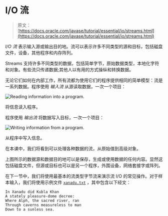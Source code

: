 # I/O 流

> 原文： [https://docs.oracle.com/javase/tutorial/essential/io/streams.html](https://docs.oracle.com/javase/tutorial/essential/io/streams.html)

_I/O 流_ 表示输入源或输出目的地。流可以表示许多不同类型的源和目标，包括磁盘文件，设备，其他程序和内存阵列。

Streams 支持许多不同类型的数据，包括简单字节，原始数据类型，本地化字符和对象。有些流只传递数据;其他人以有用的方式操纵和转换数据。

无论它们如何在内部工作，所有流都为使用它们的程序提供相同的简单模型：流是一系列数据。程序使用 _输入流_ 从源读取数据，一次一个项目：

![Reading information into a program.](img/8be93be95ea565ddec4a549d20ec976c.jpg)

将信息读入程序。



程序使用 _输出流_ 将数据写入目标，一次一个项目：

![Writing information from a program.](img/f76b8c03f1edd2f06496f57fa7bbb906.jpg)

从程序中写入信息。



在本课中，我们将看到可以处理各种数据的流，从原始值到高级对象。

上图所示的数据源和数据目的地可以是保存，生成或使用数据的任何内容。显然这包括磁盘文件，但源或目标也可以是另一个程序，外围设备，网络套接字或阵列。

在下一节中，我们将使用最基本的流类型字节流来演示流 I/O 的常见操作。对于样本输入，我们将使用示例文件 [`xanadu.txt`](examples/xanadu.txt) ，其中包含以下经文：

```
In Xanadu did Kubla Khan
A stately pleasure-dome decree:
Where Alph, the sacred river, ran
Through caverns measureless to man
Down to a sunless sea.
```